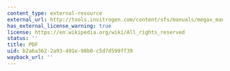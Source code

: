 ```yaml
---
content_type: external-resource
external_url: http://tools.invitrogen.com/content/sfs/manuals/megax_man.pdf
has_external_license_warning: true
license: https://en.wikipedia.org/wiki/All_rights_reserved
status: ''
title: PDF
uid: b2a6a362-2a93-491e-98b0-c5d7d599ff39
wayback_url: ''
---
```


